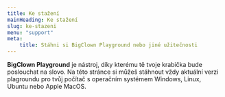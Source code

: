```yaml
---
title: Ke stažení
mainHeading: Ke stažení
slug: ke-stazeni
menu: "support"
meta:
    title: Stáhni si BigClown Playground nebo jiné užitečnosti
---
```


**BigClown Playground** je nástroj, díky kterému tě tvoje krabička bude poslouchat na slovo. Na této stránce si můžeš stáhnout vždy aktuální verzi plagroundu pro tvůj počítač s operačním systémem Windows, Linux, Ubuntu nebo Apple MacOS.
